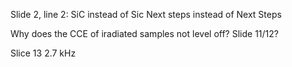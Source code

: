 Slide 2, line 2: SiC instead of Sic Next steps instead of Next Steps

Why does the CCE of iradiated samples not level off? Slide 11/12?

Slice 13 2.7 kHz